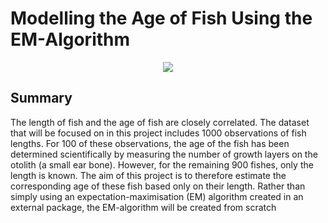 # **Modelling the Age of Fish Using the EM-Algorithm**

<p align="center">
  <img src="https://user-images.githubusercontent.com/86531906/127075226-56616c10-c44a-459d-b9ee-2a28c6fb4748.png" />
</p>

## **Summary**
The length of fish and the age of fish are closely correlated. The dataset that will be focused on in this project includes 1000 observations of fish lengths. For 100 of these observations, the age of the fish has been determined scientifically by measuring the number of growth layers on the otolith (a small ear bone). However, for the remaining 900 fishes, only the length is known. The aim of this project is to therefore estimate the corresponding age of these fish based only on their length. Rather than simply using an expectation-maximisation (EM) algorithm created in an external package, the EM-algorithm will be created from scratch
